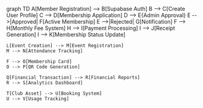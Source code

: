 graph TD
    A[Member Registration] --> B[Supabase Auth]
    B --> C[Create User Profile]
    C --> D[Membership Application]
    D --> E{Admin Approval}
    E -->|Approved| F[Active Membership]
    E -->|Rejected| G[Notification]
    F --> H[Monthly Fee System]
    H --> I[Payment Processing]
    I --> J[Receipt Generation]
    I --> K[Membership Status Update]
    
    L[Event Creation] --> M[Event Registration]
    M --> N[Attendance Tracking]
    
    F --> O[Membership Card]
    O --> P[QR Code Generation]
    
    Q[Financial Transaction] --> R[Financial Reports]
    R --> S[Analytics Dashboard]
    
    T[Club Asset] --> U[Booking System]
    U --> V[Usage Tracking]
